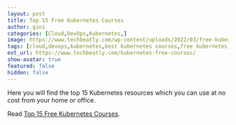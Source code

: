 ```yaml
---
layout: post
title: Top 15 Free Kubernetes Courses
author: gini
categories: [Cloud,DevOps,Kubernetes,]
image: https://www.techbeatly.com/wp-content/uploads/2022/03/free-kubernetes-courses-1024x576.png
tags: [cloud,devops,kubernetes,best kubernetes courses,free kubernetes,free kubernetes course,free kubernetes learning,how to learn kubernetes,kubernetes free course,top 10 kubernetes courses,top kubernetes courses,top kubernetes free courses,]
ext_url: https://www.techbeatly.com/kubernetes-free-courses/
show-avatar: true
featured: false
hidden: false
---
```


Here you will find the top 15 Kubernetes resources which you can use at no cost from your home or office.

Read [Top 15 Free Kubernetes Courses](https://www.techbeatly.com/kubernetes-free-courses/).